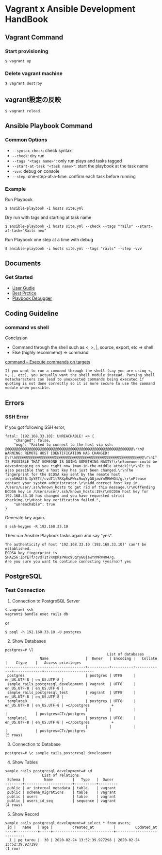 # Vagrant x Ansible Development HandBook

## Vagrant Command
### Start provisioning
```
$ vagrant up
```

### Delete vagrant machine
```
$ vagrant destroy
```

## vagrant設定の反映
```
$ vagrant reload
```

## Ansible Playbook Command
### Common Options
- `--syntax-check`: check syntax
- `--check`: dry run
- `--tags "<tags name>"`: only run plays and tasks tagged
- `--start-at-task "<task name>"`: start the playbook at the task name
- `-vvv`: debug on console
- `--step`: one-step-at-a-time: confirm each task before running

### Example
Run Playbook
```
$ ansible-playbook -i hosts site.yml
```

Dry run with tags and starting at task name
```
$ ansible-playbook -i hosts site.yml --check --tags "rails" --start-at-task="Rails new"
```

Run Playbook one step at a time with debug
```
$ ansible-playbook -i hosts site.yml --tags "rails" --step -vvv
```

## Documents
### Get Started
- [User Gudie](https://docs.ansible.com/ansible/latest/user_guide/index.html)
- [Best Prctice](https://docs.ansible.com/ansible/latest/user_guide/playbooks_best_practices.html)
- [Playbook Debugger](https://docs.ansible.com/ansible/latest/user_guide/playbooks_debugger.html)

## Coding Guideline
### command vs shell
Conclusion
- Command through the shell such as <, >, |, source, export, etc => shell
- Else (highly recommend) => command

[command – Execute commands on targets](https://docs.ansible.com/ansible/latest/modules/command_module.html#notes)

```
If you want to run a command through the shell (say you are using <, >, |, etc), you actually want the shell module instead. Parsing shell metacharacters can lead to unexpected commands being executed if quoting is not done correctly so it is more secure to use the command module when possible.
```

## Errors
### SSH Error
If you got following SSH error,

```
fatal: [192.168.33.10]: UNREACHABLE! => {
    "changed": false,
    "msg": "Failed to connect to the host via ssh: @@@@@@@@@@@@@@@@@@@@@@@@@@@@@@@@@@@@@@@@@@@@@@@@@@@@@@@@@@@\r\n@    WARNING: REMOTE HOST IDENTIFICATION HAS CHANGED!     @\r\n@@@@@@@@@@@@@@@@@@@@@@@@@@@@@@@@@@@@@@@@@@@@@@@@@@@@@@@@@@@\r\nIT IS POSSIBLE THAT SOMEONE IS DOING SOMETHING NASTY!\r\nSomeone could be eavesdropping on you right now (man-in-the-middle attack)!\r\nIt is also possible that a host key has just been changed.\r\nThe fingerprint for the ECDSA key sent by the remote host is\nSHA256:IpYETf/cvdT1t7RXpRsPWxc9uqYyGOjawYnMRWHO4/g.\r\nPlease contact your system administrator.\r\nAdd correct host key in /Users/user/.ssh/known_hosts to get rid of this message.\r\nOffending ECDSA key in /Users/user/.ssh/known_hosts:19\r\nECDSA host key for 192.168.33.10 has changed and you have requested strict checking.\r\nHost key verification failed.",
    "unreachable": true
}
```

Generate key again.

```
$ ssh-keygen -R 192.168.33.10
```

Then run Ansible Playbook tasks again and say "yes".

```
The authenticity of host '192.168.33.10 (192.168.33.10)' can't be established.
ECDSA key fingerprint is SHA256:IpYETf/cvdT1t7RXpRsPWxc9uqYyGOjawYnMRWHO4/g.
Are you sure you want to continue connecting (yes/no)? yes
```

## PostgreSQL
### Test Connection
1. Connection to PostgreSQL Server

```
$ vagrant ssh
vagrant$ bundle exec rails db
```

or

```
$ psql -h 192.168.33.10 -U postgres
```

2. Show Databases
```
postgres=# \l
                                               List of databases
                Name                 |  Owner   | Encoding |   Collate   |    Ctype    |   Access privileges
-------------------------------------+----------+----------+-------------+-------------+-----------------------
 postgres                            | postgres | UTF8     | en_US.UTF-8 | en_US.UTF-8 |
 sample_rails_postgresql_development | vagrant  | UTF8     | en_US.UTF-8 | en_US.UTF-8 |
 sample_rails_postgresql_test        | vagrant  | UTF8     | en_US.UTF-8 | en_US.UTF-8 |
 template0                           | postgres | UTF8     | en_US.UTF-8 | en_US.UTF-8 | =c/postgres          +
                                     |          |          |             |             | postgres=CTc/postgres
 template1                           | postgres | UTF8     | en_US.UTF-8 | en_US.UTF-8 | =c/postgres          +
                                     |          |          |             |             | postgres=CTc/postgres
(5 rows)
```

3. Connection to Database
```
postgres=# \c sample_rails_postgresql_development
```

4. Show Tables
```
sample_rails_postgresql_development=# \d
                 List of relations
 Schema |         Name         |   Type   |  Owner
--------+----------------------+----------+---------
 public | ar_internal_metadata | table    | vagrant
 public | schema_migrations    | table    | vagrant
 public | users                | table    | vagrant
 public | users_id_seq         | sequence | vagrant
(4 rows)
```

5. Show Record
```
sample_rails_postgresql_development=# select * from users;
 id |   name   | age |         created_at         |         updated_at
----+----------+-----+----------------------------+----------------------------
  1 | pg tarou |  30 | 2020-02-24 13:52:39.927298 | 2020-02-24 13:52:39.927298
(1 row)
```
